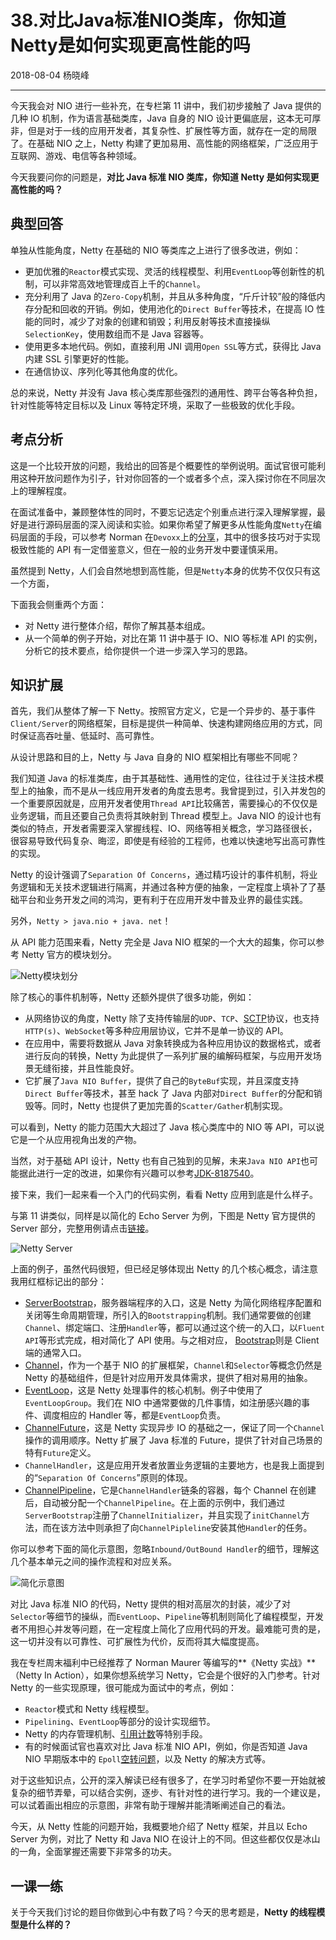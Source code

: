 # 38.对比Java标准NIO类库，你知道Netty是如何实现更高性能的吗

2018-08-04 杨晓峰

---

今天我会对 NIO 进行一些补充，在专栏第 11 讲中，我们初步接触了 Java 提供的几种 IO 机制，作为语言基础类库，Java 自身的 NIO 设计更偏底层，这本无可厚非，但是对于一线的应用开发者，其复杂性、扩展性等方面，就存在一定的局限了。在基础 NIO 之上，Netty 构建了更加易用、高性能的网络框架，广泛应用于互联网、游戏、电信等各种领域。

今天我要问你的问题是，**对比 Java 标准 NIO 类库，你知道 Netty 是如何实现更高性能的吗？**

## 典型回答

单独从性能角度，Netty 在基础的 NIO 等类库之上进行了很多改进，例如：

- 更加优雅的`Reactor`模式实现、灵活的线程模型、利用`EventLoop`等创新性的机制，可以非常高效地管理成百上千的`Channel`。
- 充分利用了 Java 的`Zero-Copy`机制，并且从多种角度，“斤斤计较”般的降低内存分配和回收的开销。例如，使用池化的`Direct Buffer`等技术，在提高 IO 性能的同时，减少了对象的创建和销毁；利用反射等技术直接操纵`SelectionKey`，使用数组而不是 Java 容器等。
- 使用更多本地代码。例如，直接利用 JNI 调用`Open SSL`等方式，获得比 Java 内建 SSL 引擎更好的性能。
- 在通信协议、序列化等其他角度的优化。

总的来说，Netty 并没有 Java 核心类库那些强烈的通用性、跨平台等各种负担，针对性能等特定目标以及 Linux 等特定环境，采取了一些极致的优化手段。

## 考点分析

这是一个比较开放的问题，我给出的回答是个概要性的举例说明。面试官很可能利用这种开放问题作为引子，针对你回答的一个或者多个点，深入探讨你在不同层次上的理解程度。

在面试准备中，兼顾整体性的同时，不要忘记选定个别重点进行深入理解掌握，最好是进行源码层面的深入阅读和实验。如果你希望了解更多从性能角度`Netty`在编码层面的手段，可以参考 Norman 在`Devoxx`上的[分享](https://speakerdeck.com/normanmaurer/writing-highly-performant-network-frameworks-on-the-jvm-a-love-hate-relationship)，其中的很多技巧对于实现极致性能的 API 有一定借鉴意义，但在一般的业务开发中要谨慎采用。

虽然提到 Netty，人们会自然地想到高性能，但是`Netty`本身的优势不仅仅只有这一个方面，

下面我会侧重两个方面：

- 对 Netty 进行整体介绍，帮你了解其基本组成。
- 从一个简单的例子开始，对比在第 11 讲中基于 IO、NIO 等标准 API 的实例，分析它的技术要点，给你提供一个进一步深入学习的思路。

## 知识扩展

首先，我们从整体了解一下 Netty。按照官方定义，它是一个异步的、基于事件`Client/Server`的网络框架，目标是提供一种简单、快速构建网络应用的方式，同时保证高吞吐量、低延时、高可靠性。

从设计思路和目的上，Netty 与 Java 自身的 NIO 框架相比有哪些不同呢？

我们知道 Java 的标准类库，由于其基础性、通用性的定位，往往过于关注技术模型上的抽象，而不是从一线应用开发者的角度去思考。我曾提到过，引入并发包的一个重要原因就是，应用开发者使用`Thread API`比较痛苦，需要操心的不仅仅是业务逻辑，而且还要自己负责将其映射到 Thread 模型上。Java NIO 的设计也有类似的特点，开发者需要深入掌握线程、IO、网络等相关概念，学习路径很长，很容易导致代码复杂、晦涩，即使是有经验的工程师，也难以快速地写出高可靠性的实现。

Netty 的设计强调了`Separation Of Concerns`，通过精巧设计的事件机制，将业务逻辑和无关技术逻辑进行隔离，并通过各种方便的抽象，一定程度上填补了了基础平台和业务开发之间的鸿沟，更有利于在应用开发中普及业界的最佳实践。

另外，`Netty > java.nio + java. net`！

从 API 能力范围来看，Netty 完全是 Java NIO 框架的一个大大的超集，你可以参考 Netty 官方的模块划分。

![Netty模块划分](http://static.blinkfox.com/javahxjs_38_01.png)

除了核心的事件机制等，Netty 还额外提供了很多功能，例如：

- 从网络协议的角度，Netty 除了支持传输层的`UDP`、`TCP`、[SCTP](https://en.wikipedia.org/wiki/Stream_Control_Transmission_Protocol)协议，也支持`HTTP(s)`、`WebSocket`等多种应用层协议，它并不是单一协议的 API。
- 在应用中，需要将数据从 Java 对象转换成为各种应用协议的数据格式，或者进行反向的转换，Netty 为此提供了一系列扩展的编解码框架，与应用开发场景无缝衔接，并且性能良好。
- 它扩展了`Java NIO Buffer`，提供了自己的`ByteBuf`实现，并且深度支持`Direct Buffer`等技术，甚至 hack 了 Java 内部对`Direct Buffer`的分配和销毁等。同时，Netty 也提供了更加完善的`Scatter/Gather`机制实现。

可以看到，Netty 的能力范围大大超过了 Java 核心类库中的 NIO 等 API，可以说它是一个从应用视角出发的产物。

当然，对于基础 API 设计，Netty 也有自己独到的见解，未来`Java NIO API`也可能据此进行一定的改进，如果你有兴趣可以参考[JDK-8187540](https://bugs.openjdk.java.net/browse/JDK-8187540)。

接下来，我们一起来看一个入门的代码实例，看看 Netty 应用到底是什么样子。

与第 11 讲类似，同样是以简化的 Echo Server 为例，下图是 Netty 官方提供的 Server 部分，完整用例请点击[链接]()。

![Netty Server](http://static.blinkfox.com/javahxjs_38_02.png)

上面的例子，虽然代码很短，但已经足够体现出 Netty 的几个核心概念，请注意我用红框标记出的部分：

- [ServerBootstrap](https://github.com/netty/netty/blob/2c13f71c733c5778cd359c9148f50e63d1878f7f/transport/src/main/java/io/netty/bootstrap/ServerBootstrap.java)，服务器端程序的入口，这是 Netty 为简化网络程序配置和关闭等生命周期管理，所引入的`Bootstrapping`机制。我们通常要做的创建`Channel`、绑定端口、注册`Handler`等，都可以通过这个统一的入口，以`Fluent API`等形式完成，相对简化了 API 使用。与之相对应， [Bootstrap](https://github.com/netty/netty/blob/2c13f71c733c5778cd359c9148f50e63d1878f7f/transport/src/main/java/io/netty/bootstrap/Bootstrap.java)则是 Client 端的通常入口。
- [Channel](https://github.com/netty/netty/blob/2c13f71c733c5778cd359c9148f50e63d1878f7f/transport/src/main/java/io/netty/channel/Channel.java)，作为一个基于 NIO 的扩展框架，`Channel`和`Selector`等概念仍然是 Netty 的基础组件，但是针对应用开发具体需求，提供了相对易用的抽象。
- [EventLoop](https://github.com/netty/netty/blob/2c13f71c733c5778cd359c9148f50e63d1878f7f/transport/src/main/java/io/netty/channel/EventLoop.java)，这是 Netty 处理事件的核心机制。例子中使用了`EventLoopGroup`。我们在 NIO 中通常要做的几件事情，如注册感兴趣的事件、调度相应的 Handler 等，都是`EventLoop`负责。
- [ChannelFuture](https://github.com/netty/netty/blob/2c13f71c733c5778cd359c9148f50e63d1878f7f/transport/src/main/java/io/netty/channel/ChannelFuture.java)，这是 Netty 实现异步 IO 的基础之一，保证了同一个`Channel`操作的调用顺序。Netty 扩展了 Java 标准的 Future，提供了针对自己场景的特有`Future`定义。
- `ChannelHandler`，这是应用开发者放置业务逻辑的主要地方，也是我上面提到的“`Separation Of Concerns`”原则的体现。
- [ChannelPipeline](https://github.com/netty/netty/blob/2c13f71c733c5778cd359c9148f50e63d1878f7f/transport/src/main/java/io/netty/channel/ChannelPipeline.java)，它是`ChannelHandler`链条的容器，每个 Channel 在创建后，自动被分配一个`ChannelPipeline`。在上面的示例中，我们通过`ServerBootstrap`注册了`ChannelInitializer`，并且实现了`initChannel`方法，而在该方法中则承担了向`ChannelPipleline`安装其他`Handler`的任务。

你可以参考下面的简化示意图，忽略`Inbound/OutBound Handler`的细节，理解这几个基本单元之间的操作流程和对应关系。

![简化示意图](http://static.blinkfox.com/javahxjs_38_03.png)

对比 Java 标准 NIO 的代码，Netty 提供的相对高层次的封装，减少了对`Selector`等细节的操纵，而`EventLoop`、`Pipeline`等机制则简化了编程模型，开发者不用担心并发等问题，在一定程度上简化了应用代码的开发。最难能可贵的是，这一切并没有以可靠性、可扩展性为代价，反而将其大幅度提高。

我在专栏周末福利中已经推荐了 Norman Maurer 等编写的**《Netty 实战》**（Netty In Action），如果你想系统学习 Netty，它会是个很好的入门参考。针对 Netty 的一些实现原理，很可能成为面试中的考点，例如：

- `Reactor`模式和 Netty 线程模型。
- `Pipelining`、`EventLoop`等部分的设计实现细节。
- Netty 的内存管理机制、[引用计数](http://netty.io/wiki/reference-counted-objects.html)等特别手段。
- 有的时候面试官也喜欢对比 Java 标准 NIO API，例如，你是否知道 Java NIO 早期版本中的 `Epoll`[空转问题](http://www.10tiao.com/html/308/201602/401718035/1.html)，以及 Netty 的解决方式等。

对于这些知识点，公开的深入解读已经有很多了，在学习时希望你不要一开始就被复杂的细节弄晕，可以结合实例，逐步、有针对性的进行学习。我的一个建议是，可以试着画出相应的示意图，非常有助于理解并能清晰阐述自己的看法。

今天，从 Netty 性能的问题开始，我概要地介绍了 Netty 框架，并且以 Echo Server 为例，对比了 Netty 和 Java NIO 在设计上的不同。但这些都仅仅是冰山的一角，全面掌握还需要下非常多的功夫。

## 一课一练

关于今天我们讨论的题目你做到心中有数了吗？今天的思考题是，**Netty 的线程模型是什么样的？**